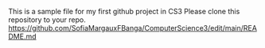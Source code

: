 This is a sample file for my first github project in CS3
Please clone this repository to your repo.
https://github.com/SofiaMargauxFBanga/ComputerScience3/edit/main/README.md
